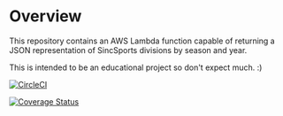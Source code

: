 # Overview

This repository contains an AWS Lambda function capable of returning a JSON representation of SincSports divisions by season and year.

This is intended to be an educational project so don't expect much. :)

[![CircleCI](https://circleci.com/gh/ocrosby/client-sincsports-divisions-lambda.svg?style=svg)](https://circleci.com/gh/ocrosby/client-sincsports-divisions-lambda)

[![Coverage Status](https://coveralls.io/repos/github/ocrosby/client-sincsports-divisions-lambda/badge.svg?branch=master)](https://coveralls.io/github/ocrosby/client-sincsports-divisions-lambda?branch=master)
